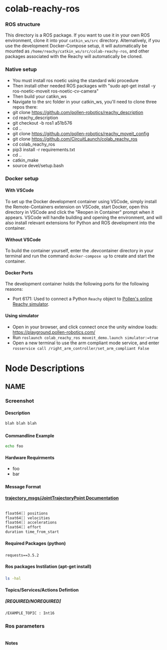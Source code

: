 # colab-reachy-ros

### ROS structure
This directory is a ROS package. If you want to use it in your own ROS environment, clone it into your `catkin_ws/src` directory. Alternatively, if you use the development Docker-Compose setup, it will automatically be mounted as `/home/reachy/catkin_ws/src/colab-reachy-ros`, and other packages associated with the Reachy will automatically be cloned.

### Native setup

- You must install ros noetic using the standard wiki procedure
- Then install other needed ROS packages with "sudo apt-get install -y ros-noetic-moveit ros-noetic-cv-camera"
- Then build your catikn_ws
- Navigate to the src folder in your catkin_ws, you'll need to clone three repos there:
- git clone https://github.com/pollen-robotics/reachy_description
- cd reachy_description
- git checkout -b ros1 a51b576
- cd ..
- git clone https://github.com/pollen-robotics/reachy_moveit_config
- git clone https://github.com/CircuitLaunch/colab_reachy_ros
- cd colab_reachy_ros
- pip3 install -r requirements.txt
- cd ..
- catkin_make
- source devel/setup.bash

### Docker setup
#### With VSCode
To set up the Docker development container using VSCode, simply install the Remote-Containers extension on VSCode, start Docker, open this directory in VSCode and click the "Reopen in Container" prompt when it appears. VSCode will handle building and opening the environment, and will also install relevant extensions for Python and ROS development into the container.

#### Without VSCode
To build the container yourself, enter the .devcontainer directory in your terminal and run the command `docker-compose up` to create and start the container.

#### Docker Ports

The development container holds the following ports for the following reasons:

* Port 6171: Used to connect a Python `Reachy` object to [Pollen's online Reachy simulator](http://playground.pollen-robotics.com).

#### Using simulator
- Open in your browser, and click connect once the unity window loads: https://playground.pollen-robotics.com/
- Run `roslaunch colab_reachy_ros moveit_demo.launch simulator:=true`
- Open a new terminal to use the arm compliant mode service, and enter `rosservice call /right_arm_controller/set_arm_compliant False`


# Node Descriptions

## NAME
### Screenshot
<!--<img src="assets/screnshot.png" width="400">-->
#### Description
```text
blah blah blah
```
##### <DESCRIPTION> 
#### Commandline Example
```bash
echo foo
```
#### Hardware Requirments
- foo
- bar 
##### <DESCRIPTION>
#### Message Format
#### [trajectory_msgs/JointTrajectoryPoint Documentation](http://docs.ros.org/en/api/trajectory_msgs/html/msg/JointTrajectoryPoint.html)
```cpp
  
float64[] positions
float64[] velocities
float64[] accelerations
float64[] effort
duration time_from_start
```
#### Required Packages (python)
##### <DESCRIPTION>
```text
requests==3.5.2
```
#### Ros packages Instilation (apt-get install)
##### <DESCRIPTION>
```bash
ls -hal
```
#### Topics/Services/Actions Defintion 
##### [REQUIRED/NOREQUIRED] <DESCRIPTION>
```bash
/EXAMPLE_TOPIC : Int16
```
### Ros parameters
```bash
```
#### Notes
#####
